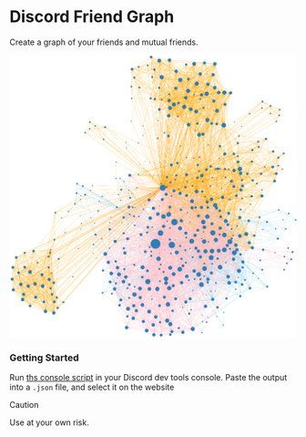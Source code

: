 # Discord Friend Graph

Create a graph of your friends and mutual friends.

![demo](demo.png)

### Getting Started
Run [ths console script](scripts/console-snippet.js) in your Discord dev tools console. Paste the output into a `.json` file, and select it on the website

> [!CAUTION]
> Use at your own risk.
